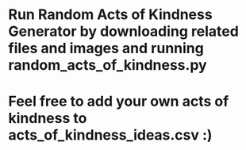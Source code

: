 # Run Random Acts of Kindness Generator by downloading related files and images and running random_acts_of_kindness.py
# Feel free to add your own acts of kindness to acts_of_kindness_ideas.csv :)
